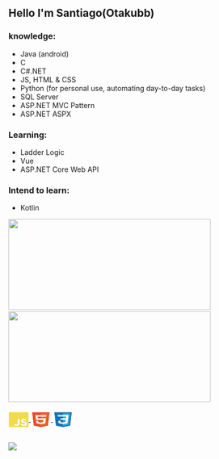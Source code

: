 ## Hello I'm Santiago(Otakubb)

### knowledge:
- Java (android)
- C
- C#.NET
- JS, HTML & CSS
- Python (for personal use, automating day-to-day tasks)
- SQL Server
- ASP.NET MVC Pattern
- ASP.NET ASPX


### Learning:
- Ladder Logic
- Vue
- ASP.NET Core Web API

### Intend to learn:
- Kotlin

 <div>
  <a href="https://github.com/Otakubb">
  <img height="180em" width="400em" src="https://github-readme-stats.vercel.app/api?username=Otakubb&show_icons=true&theme=shades-of-purple&include_all_commits=true&count_private=true"/>
  <img height="180em" width="400em" src="https://github-readme-stats.vercel.app/api/top-langs/?username=Otakubb&layout=compact&langs_count=7&theme=shades-of-purple"/>
</div>
<div style="display: inline_block"><br>
  <img align="center" alt="Otakubb-Js" height="30" width="40" src="https://raw.githubusercontent.com/devicons/devicon/master/icons/javascript/javascript-plain.svg">
  <img align="center" alt="Otakubb-HTML" height="30" width="40" src="https://raw.githubusercontent.com/devicons/devicon/master/icons/html5/html5-original.svg">
  <img align="center" alt="Otakubb-CSS" height="30" width="40" src="https://raw.githubusercontent.com/devicons/devicon/master/icons/css3/css3-original.svg">
</div>
  
##
  
<div> 
  <a href = "mailto:santiago.saraiva.pereira@gmail.com"><img src="https://img.shields.io/badge/-Gmail-%23333?style=for-the-badge&logo=gmail&logoColor=white" target="_blank"></a>
</div>
